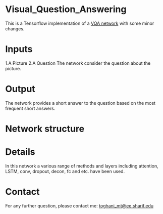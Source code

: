 # Visual_Question_Answering

This is a Tensorflow implementation of a [VQA network](https://arxiv.org/pdf/1704.03162.pdf) with some minor changes.

# Inputs
1.A Picture
2.A Question
The network consider the question about the picture.

# Output
The network provides a short answer to the question based on the most frequent short answers.

# Network structure


# Details
In this network a various range of methods and layers including attention, LSTM, conv, dropout, decon, fc and etc. have been used.

# Contact
For any further question, please contact me:
toghani_mt@ee.sharif.edu
